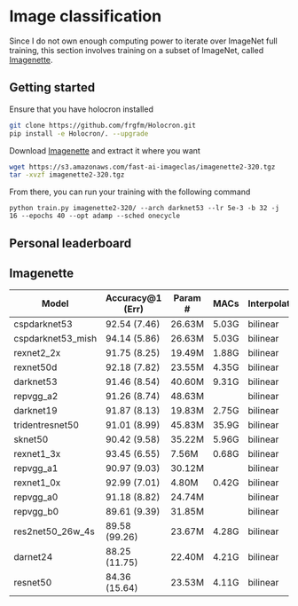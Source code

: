 # Image classification

Since I do not own enough computing power to iterate over ImageNet full training, this section involves training on a subset of ImageNet, called [Imagenette](https://github.com/fastai/imagenette).

## Getting started

Ensure that you have holocron installed

```bash
git clone https://github.com/frgfm/Holocron.git
pip install -e Holocron/. --upgrade
```

Download [Imagenette](https://s3.amazonaws.com/fast-ai-imageclas/imagenette2-320.tgz) and extract it where you want

```bash
wget https://s3.amazonaws.com/fast-ai-imageclas/imagenette2-320.tgz
tar -xvzf imagenette2-320.tgz
```

From there, you can run your training with the following command

```
python train.py imagenette2-320/ --arch darknet53 --lr 5e-3 -b 32 -j 16 --epochs 40 --opt adamp --sched onecycle
```



## Personal leaderboard


## Imagenette

| Model            | Accuracy@1 (Err) | Param # | MACs  | Interpolation | Image size |
| ---------------- | ---------------- | ------- | ----- | ------------- | ---------- |
| cspdarknet53     | 92.54 (7.46)     | 26.63M  | 5.03G | bilinear      | 256        |
| cspdarknet53_mish| 94.14 (5.86)     | 26.63M  | 5.03G | bilinear      | 256        |
| rexnet2_2x       | 91.75 (8.25)     | 19.49M  | 1.88G | bilinear      | 224        |
| rexnet50d        | 92.18 (7.82)     | 23.55M  | 4.35G | bilinear      | 224        |
| darknet53        | 91.46 (8.54)     | 40.60M  | 9.31G | bilinear      | 256        |
| repvgg_a2        | 91.26 (8.74)     | 48.63M  |       | bilinear      | 224        |
| darknet19        | 91.87 (8.13)     | 19.83M  | 2.75G | bilinear      | 224        |
| tridentresnet50  | 91.01 (8.99)     | 45.83M  | 35.9G | bilinear      | 224        |
| sknet50          | 90.42 (9.58)     | 35.22M  | 5.96G | bilinear      | 224        |
| rexnet1_3x       | 93.45 (6.55)     | 7.56M   | 0.68G | bilinear      | 224        |
| repvgg_a1        | 90.97 (9.03)     | 30.12M  |       | bilinear      | 224        |
| rexnet1_0x       | 92.99 (7.01)     | 4.80M   | 0.42G | bilinear      | 224        |
| repvgg_a0        | 91.18 (8.82)     | 24.74M  |       | bilinear      | 224        |
| repvgg_b0        | 89.61 (9.39)     | 31.85M  |       | bilinear      | 224        |
| res2net50_26w_4s | 89.58 (99.26)    | 23.67M  | 4.28G | bilinear      | 224        |
| darnet24         | 88.25 (11.75)    | 22.40M  | 4.21G | bilinear      | 224        |
| resnet50         | 84.36 (15.64)    | 23.53M  | 4.11G | bilinear      | 224        |
